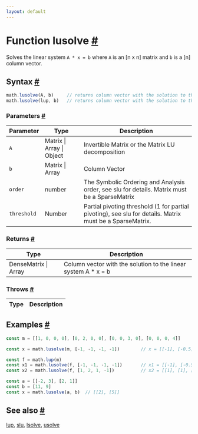 ```yaml
---
layout: default
---
```


<!-- Note: This file is automatically generated from source code comments. Changes made in this file will be overridden. -->

<h1 id="function-lusolve">Function lusolve <a href="#function-lusolve" title="Permalink">#</a></h1>

Solves the linear system `A * x = b` where `A` is an [n x n] matrix and `b` is a [n] column vector.


<h2 id="syntax">Syntax <a href="#syntax" title="Permalink">#</a></h2>

```js
math.lusolve(A, b)     // returns column vector with the solution to the linear system A * x = b
math.lusolve(lup, b)   // returns column vector with the solution to the linear system A * x = b, lup = math.lup(A)
```

<h3 id="parameters">Parameters <a href="#parameters" title="Permalink">#</a></h3>

Parameter | Type | Description
--------- | ---- | -----------
`A` | Matrix &#124; Array &#124; Object | Invertible Matrix or the Matrix LU decomposition
`b` | Matrix &#124; Array | Column Vector
`order` | number | The Symbolic Ordering and Analysis order, see slu for details. Matrix must be a SparseMatrix
`threshold` | Number | Partial pivoting threshold (1 for partial pivoting), see slu for details. Matrix must be a SparseMatrix.

<h3 id="returns">Returns <a href="#returns" title="Permalink">#</a></h3>

Type | Description
---- | -----------
DenseMatrix &#124; Array | Column vector with the solution to the linear system A * x = b


<h3 id="throws">Throws <a href="#throws" title="Permalink">#</a></h3>

Type | Description
---- | -----------


<h2 id="examples">Examples <a href="#examples" title="Permalink">#</a></h2>

```js
const m = [[1, 0, 0, 0], [0, 2, 0, 0], [0, 0, 3, 0], [0, 0, 0, 4]]

const x = math.lusolve(m, [-1, -1, -1, -1])        // x = [[-1], [-0.5], [-1/3], [-0.25]]

const f = math.lup(m)
const x1 = math.lusolve(f, [-1, -1, -1, -1])       // x1 = [[-1], [-0.5], [-1/3], [-0.25]]
const x2 = math.lusolve(f, [1, 2, 1, -1])          // x2 = [[1], [1], [1/3], [-0.25]]

const a = [[-2, 3], [2, 1]]
const b = [11, 9]
const x = math.lusolve(a, b)  // [[2], [5]]
```


<h2 id="see-also">See also <a href="#see-also" title="Permalink">#</a></h2>

[lup](lup.html),
[slu](slu.html),
[lsolve](lsolve.html),
[usolve](usolve.html)
